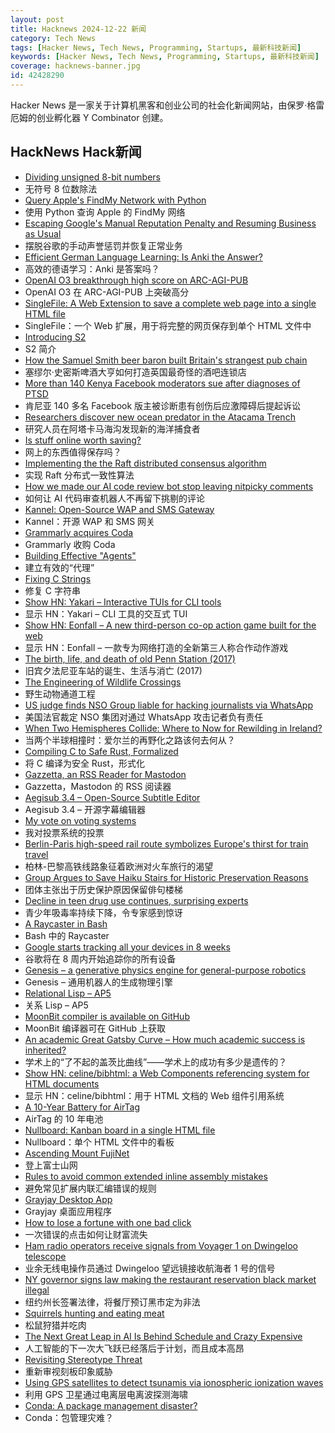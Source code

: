 ```yaml
---
layout: post
title: Hacknews 2024-12-22 新闻
category: Tech News
tags: [Hacker News, Tech News, Programming, Startups, 最新科技新闻]
keywords: [Hacker News, Tech News, Programming, Startups, 最新科技新闻]
coverage: hacknews-banner.jpg
id: 42428290
---
```


Hacker News 是一家关于计算机黑客和创业公司的社会化新闻网站，由保罗·格雷厄姆的创业孵化器 Y Combinator 创建。

## HackNews Hack新闻

- [Dividing unsigned 8-bit numbers](http://0x80.pl/notesen/2024-12-21-uint8-division.html)
- 无符号 8 位数除法
- [Query Apple's FindMy Network with Python](https://github.com/malmeloo/FindMy.py)
- 使用 Python 查询 Apple 的 FindMy 网络
- [Escaping Google's Manual Reputation Penalty and Resuming Business as Usual](https://recleudo.com/under-googles-watchfull-eye-getting-out-of-a-manual-site-reputation-abuse-penalty-and-continuing-business-as-usual/)
- 摆脱谷歌的手动声誉惩罚并恢复正常业务
- [Efficient German Language Learning: Is Anki the Answer?](https://www.argpar.se/posts/misc/efficient-german-language-learning-is-anki-the-answer)
- 高效的德语学习：Anki 是答案吗？
- [OpenAI O3 breakthrough high score on ARC-AGI-PUB](https://arcprize.org/blog/oai-o3-pub-breakthrough)
- OpenAI O3 在 ARC-AGI-PUB 上突破高分
- [SingleFile: A Web Extension to save a complete web page into a single HTML file](https://github.com/gildas-lormeau/SingleFile)
- SingleFile：一个 Web 扩展，用于将完整的网页保存到单个 HTML 文件中
- [Introducing S2](https://s2.dev/blog/intro)
- S2 简介
- [How the Samuel Smith beer baron built Britain's strangest pub chain](https://www.theguardian.com/news/2024/dec/19/humphreys-world-how-the-samuel-smith-beer-baron-built-britains-strangest-pub-chain)
- 塞缪尔·史密斯啤酒大亨如何打造英国最奇怪的酒吧连锁店
- [More than 140 Kenya Facebook moderators sue after diagnoses of PTSD](https://www.theguardian.com/media/2024/dec/18/kenya-facebook-moderators-sue-after-diagnoses-of-severe-ptsd)
- 肯尼亚 140 多名 Facebook 版主被诊断患有创伤后应激障碍后提起诉讼
- [Researchers discover new ocean predator in the Atacama Trench](https://phys.org/news/2024-12-ocean-predator-atacama-trench.html)
- 研究人员在阿塔卡马海沟发现新的海洋捕食者
- [Is stuff online worth saving?](https://rubenerd.com/is-it-worth-saving/)
- 网上的东西值得保存吗？
- [Implementing the the Raft distributed consensus algorithm](https://eli.thegreenplace.net/2020/implementing-raft-part-0-introduction/)
- 实现 Raft 分布式一致性算法
- [How we made our AI code review bot stop leaving nitpicky comments](https://www.greptile.com/blog/make-llms-shut-up)
- 如何让 AI 代码审查机器人不再留下挑剔的评论
- [Kannel: Open-Source WAP and SMS Gateway](https://www.kannel.org/overview.shtml)
- Kannel：开源 WAP 和 SMS 网关
- [Grammarly acquires Coda](https://coda.io/blog/about-coda/grammarly-acquires-coda)
- Grammarly 收购 Coda
- [Building Effective "Agents"](https://www.anthropic.com/research/building-effective-agents)
- 建立有效的“代理”
- [Fixing C Strings](https://thasso.xyz/2024/12/16/fixing-c-strings.html)
- 修复 C 字符串
- [Show HN: Yakari – Interactive TUIs for CLI tools](https://github.com/vlandeiro/yakari)
- 显示 HN：Yakari – CLI 工具的交互式 TUI
- [Show HN: Eonfall – A new third-person co-op action game built for the web](https://eonfall.com)
- 显示 HN：Eonfall – 一款专为网络打造的全新第三人称合作动作游戏
- [The birth, life, and death of old Penn Station (2017)](https://ny.curbed.com/2017/11/7/16616314/old-penn-station-history-photos-mckim)
- 旧宾夕法尼亚车站的诞生、生活与消亡 (2017)
- [The Engineering of Wildlife Crossings](https://practical.engineering/blog/2024/12/17/the-hidden-engineering-of-wildlife-crossings)
- 野生动物通道工程
- [US judge finds NSO Group liable for hacking journalists via WhatsApp](https://www.reuters.com/technology/cybersecurity/us-judge-finds-israels-nso-group-liable-hacking-whatsapp-lawsuit-2024-12-21/)
- 美国法官裁定 NSO 集团对通过 WhatsApp 攻击记者负有责任
- [When Two Hemispheres Collide: Where to Now for Rewilding in Ireland?](https://worldsensorium.com/when-two-hemispheres-collide-where-to-now-for-rewilding-in-ireland/)
- 当两个半球相撞时：爱尔兰的再野化之路该何去何从？
- [Compiling C to Safe Rust, Formalized](https://arxiv.org/abs/2412.15042)
- 将 C 编译为安全 Rust，形式化
- [Gazzetta, an RSS Reader for Mastodon](https://primatology.xyz/blog/introducing-gazzetta)
- Gazzetta，Mastodon 的 RSS 阅读器
- [Aegisub 3.4 – Open-Source Subtitle Editor](https://aegisub.org/)
- Aegisub 3.4 – 开源字幕编辑器
- [My vote on voting systems](https://blog.danielh.cc/blog/voting)
- 我对投票系统的投票
- [Berlin-Paris high-speed rail route symbolizes Europe's thirst for train travel](https://www.lemonde.fr/en/europe/article/2024/12/20/berlin-paris-high-speed-rail-route-symbolizes-europe-s-thirst-for-train-travel_6736284_143.html)
- 柏林-巴黎高铁线路象征着欧洲对火车旅行的渴望
- [Group Argues to Save Haiku Stairs for Historic Preservation Reasons](https://www.civilbeat.org/2024/05/group-argues-to-save-haiku-stairs-for-historic-preservation-reasons/)
- 团体主张出于历史保护原因保留俳句楼梯
- [Decline in teen drug use continues, surprising experts](https://arstechnica.com/health/2024/12/the-kids-are-maybe-alright-teen-drug-use-hits-new-lows-in-ongoing-decline/)
- 青少年吸毒率持续下降，令专家感到惊讶
- [A Raycaster in Bash](https://github.com/izabera/pseudo3d)
- Bash 中的 Raycaster
- [Google starts tracking all your devices in 8 weeks](https://www.forbes.com/sites/zakdoffman/2024/12/19/forget-chrome-google-will-start-tracking-you-and-all-your-smart-devices-in-8-weeks/)
- 谷歌将在 8 周内开始追踪你的所有设备
- [Genesis – a generative physics engine for general-purpose robotics](https://genesis-world.readthedocs.io/en/latest/)
- Genesis – 通用机器人的生成物理引擎
- [Relational Lisp – AP5](https://www.ap5.com/ap5-man.html)
- 关系 Lisp – AP5
- [MoonBit compiler is available on GitHub](https://www.moonbitlang.com/blog/compiler-opensource)
- MoonBit 编译器可在 GitHub 上获取
- [An academic Great Gatsby Curve – How much academic success is inherited?](https://blogs.lse.ac.uk/impactofsocialsciences/2024/10/21/an-academic-great-gatsby-curve-how-much-academic-success-inherited/)
- 学术上的“了不起的盖茨比曲线”——学术上的成功有多少是遗传的？
- [Show HN: celine/bibhtml: a Web Components referencing system for HTML documents](https://maxbo.me/celine/bibhtml/)
- 显示 HN：celine/bibhtml：用于 HTML 文档的 Web 组件引用系统
- [A 10-Year Battery for AirTag](https://www.elevationlab.com/blogs/news/introducing-timecapsule)
- AirTag 的 10 年电池
- [Nullboard: Kanban board in a single HTML file](https://github.com/apankrat/nullboard)
- Nullboard：单个 HTML 文件中的看板
- [Ascending Mount FujiNet](https://www.leadedsolder.com/2024/12/17/coco-fujinet.html)
- 登上富士山网
- [Rules to avoid common extended inline assembly mistakes](https://nullprogram.com/blog/2024/12/20/)
- 避免常见扩展内联汇编错误的规则
- [Grayjay Desktop App](https://grayjay.app/desktop/)
- Grayjay 桌面应用程序
- [How to lose a fortune with one bad click](https://krebsonsecurity.com/2024/12/how-to-lose-a-fortune-with-just-one-bad-click/)
- 一次错误的点击如何让财富流失
- [Ham radio operators receive signals from Voyager 1 on Dwingeloo telescope](https://www.camras.nl/en/blog/2024/dwingeloo-telescope-receives-signals-from-voyager-1/)
- 业余无线电操作员通过 Dwingeloo 望远镜接收航海者 1 号的信号
- [NY governor signs law making the restaurant reservation black market illegal](https://ny.eater.com/2024/12/18/24324546/restaurant-reservation-black-market-illegal-passing-hochul)
- 纽约州长签署法律，将餐厅预订黑市定为非法
- [Squirrels hunting and eating meat](https://gizmodo.com/squirrels-caught-hunting-and-eating-meat-for-the-first-time-2000540386)
- 松鼠狩猎并吃肉
- [The Next Great Leap in AI Is Behind Schedule and Crazy Expensive](https://www.wsj.com/tech/ai/openai-gpt5-orion-delays-639e7693)
- 人工智能的下一次大飞跃已经落后于计划，而且成本高昂
- [Revisiting Stereotype Threat](https://www.speakandregret.michaelinzlicht.com/p/revisiting-stereotype-threat)
- 重新审视刻板印象威胁
- [Using GPS satellites to detect tsunamis via ionospheric ionization waves](https://www.earthdata.nasa.gov/learn/data-in-action/global-navigation-satellite-system-data-brings-forth-guardian)
- 利用 GPS 卫星通过电离层电离波探测海啸
- [Conda: A package management disaster?](https://pyherald.com/articles/16_12_2024/)
- Conda：包管理灾难？

